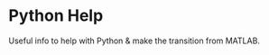 Python Help
=======================

Useful info to help with Python & make the transition from MATLAB.